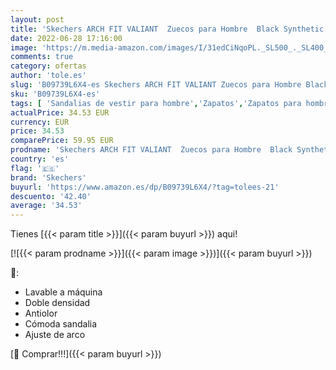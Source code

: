 ```yaml
---
layout: post
title: 'Skechers ARCH FIT VALIANT  Zuecos para Hombre  Black Synthetic  44 EU'
date: 2022-06-28 17:16:00
image: 'https://m.media-amazon.com/images/I/31edCiNqoPL._SL500_._SL400_.jpg'
comments: true
category: ofertas
author: 'tole.es'
slug: 'B09739L6X4-es Skechers ARCH FIT VALIANT Zuecos para Hombre Black...'
sku: 'B09739L6X4-es'
tags: [ 'Sandalias de vestir para hombre','Zapatos','Zapatos para hombre','Zapatos y complementos','skechers','zuecos','🇪🇸', ]
actualPrice: 34.53 EUR
currency: EUR
price: 34.53
comparePrice: 59.95 EUR
prodname: 'Skechers ARCH FIT VALIANT  Zuecos para Hombre  Black Synthetic  44 EU'
country: 'es'
flag: '🇪🇸'
brand: 'Skechers'
buyurl: 'https://www.amazon.es/dp/B09739L6X4/?tag=tolees-21'
descuento: '42.40'
average: '34.53'
---
```


Tienes [{{< param title >}}]({{< param buyurl >}}) aqui!

[![{{< param prodname >}}]({{< param image >}})]({{< param buyurl >}})

🔎:

- Lavable a máquina
- Doble densidad
- Antiolor
- Cómoda sandalia
- Ajuste de arco

[🛒 Comprar!!!]({{< param buyurl >}})
